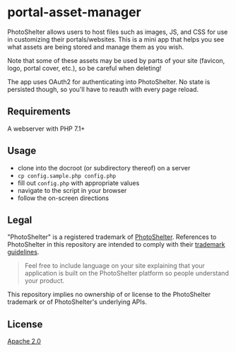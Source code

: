 # portal-asset-manager

PhotoShelter allows users to host files such as images, JS, and CSS for use in customizing their portals/websites. This is a mini app that helps you see what assets are being stored and manage them as you wish.

Note that some of these assets may be used by parts of your site (favicon, logo, portal cover, etc.), so be careful when deleting!

The app uses OAuth2 for authenticating into PhotoShelter. No state is persisted though, so you'll have to reauth with every page reload.

## Requirements

A webserver with PHP 7.1+

## Usage

* clone into the docroot (or subdirectory thereof) on a server
* `cp config.sample.php config.php`
* fill out `config.php` with appropriate values
* navigate to the script in your browser
* follow the on-screen directions

## Legal

"PhotoShelter" is a registered trademark of [PhotoShelter](https://www.photoshelter.com/). References to PhotoShelter in this repository are intended to comply with their [trademark guidelines](https://www.photoshelter.com/support/trademark). 

> Feel free to include language on your site explaining that your application is built on the PhotoShelter platform so people understand your product.

This repository implies no ownership of or license to the PhotoShelter trademark or of PhotoShelter's underlying APIs.

## License

[Apache 2.0](http://www.apache.org/licenses/LICENSE-2.0)
